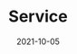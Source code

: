 ---
title: "Service"
date: 2021-10-05
draft: false
description: "To serve ISAC Customers, OptICA&trade; leverages effective Partner ecosystem"
image: "images/services-banner-img.jpg"
videoImage: "images/product-video-bg.png"
---